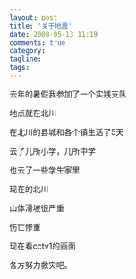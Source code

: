 ```yaml
---
layout: post
title: '关于地震'
date: 2008-05-13 11:19
comments: true
category: 
tagline: 
tags:
---
```

    

去年的暑假我参加了一个实践支队

地点就在北川

在北川的县城和各个镇生活了5天

去了几所小学，几所中学

也去了一些学生家里

现在的北川

山体滑坡很严重

伤亡惨重

现在看cctv1的画面

各方努力救灾吧。
